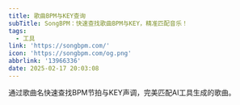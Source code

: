 ```yaml
---
title: 歌曲BPM与KEY查询
subTitle: SongBPM：快速查找歌曲BPM与KEY，精准匹配音乐！
tags:
  - 工具
link: 'https://songbpm.com/'
icon: 'https://songbpm.com/og.png'
abbrlink: '13966336'
date: 2025-02-17 20:03:08
---
```


通过歌曲名快速查找BPM节拍与KEY声调，完美匹配AI工具生成的歌曲。
